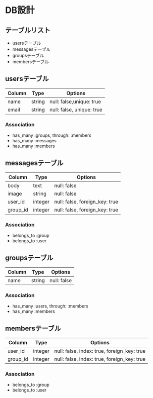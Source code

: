 # DB設計

## テーブルリスト
- usersテーブル
- messagesテーブル
- groupsテーブル
- membersテーブル


## usersテーブル

|Column|Type|Options|
|------|----|-------|
|name|string|null: false,unique: true|
|email|string|null: false, unique: true|

### Association
- has_many :groups, through: :members
- has_many :messages
- has_many :members

## messagesテーブル

|Column|Type|Options|
|------|----|-------|
|body|text|null: false|
|image|string|null: false|
|user_id|integer|null: false, foreign_key: true|
|group_id|integer|null: false, foreign_key: true|

### Association
- belongs_to :group
- belongs_to :user

## groupsテーブル

|Column|Type|Options|
|------|----|-------|
|name|string|null: false|

### Association
- has_many :users, through: :members
- has_many :members

## membersテーブル

|Column|Type|Options|
|------|----|-------|
|user_id|integer|null: false, index: true, foreign_key: true|
|group_id|integer|null: false, index: true, foreign_key: true|

### Association
- belongs_to :group
- belongs_to :user
